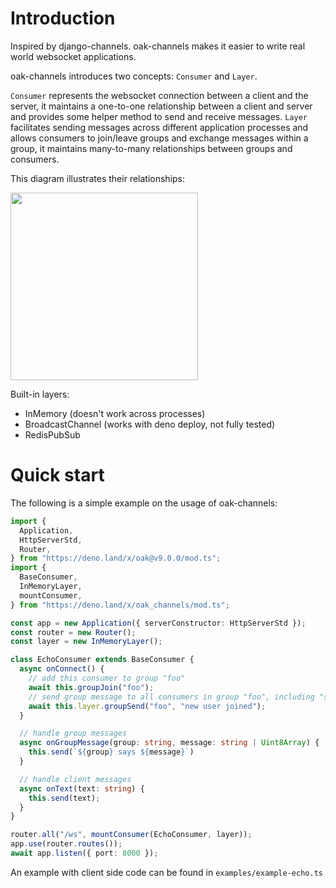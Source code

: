# Introduction

Inspired by django-channels. oak-channels makes it easier to write real world websocket applications.

oak-channels introduces two concepts: `Consumer` and `Layer`.

`Consumer` represents the websocket connection between a client and the server, it maintains a one-to-one relationship between a client and server and provides some helper method to send and receive messages. `Layer` facilitates sending messages across different application processes and allows consumers to join/leave groups and exchange messages within a group, it maintains many-to-many relationships between groups and consumers. 

This diagram illustrates their relationships:

<img src="https://i.imgur.com/BfqABO3.png" width="300" />

Built-in layers:
- InMemory (doesn't work across processes)
- BroadcastChannel (works with deno deploy, not fully tested)
- RedisPubSub

# Quick start
The following is a simple example on the usage of oak-channels:
```typescript
import {
  Application,
  HttpServerStd,
  Router,
} from "https://deno.land/x/oak@v9.0.0/mod.ts";
import {
  BaseConsumer,
  InMemoryLayer,
  mountConsumer,
} from "https://deno.land/x/oak_channels/mod.ts";

const app = new Application({ serverConstructor: HttpServerStd });
const router = new Router();
const layer = new InMemoryLayer();

class EchoConsumer extends BaseConsumer {
  async onConnect() {
    // add this consumer to group "foo"
    await this.groupJoin("foo");
    // send group message to all consumers in group "foo", including "self"
    await this.layer.groupSend("foo", "new user joined");
  }

  // handle group messages
  async onGroupMessage(group: string, message: string | Uint8Array) {
    this.send(`${group} says ${message}`)
  }

  // handle client messages
  async onText(text: string) {
    this.send(text);
  }
}

router.all("/ws", mountConsumer(EchoConsumer, layer));
app.use(router.routes());
await app.listen({ port: 8000 });
```

An example with client side code can be found in `examples/example-echo.ts`

